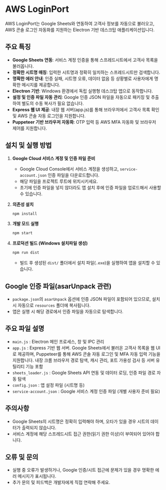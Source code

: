 # AWS LoginPort

AWS LoginPort는 Google Sheets와 연동하여 고객사 정보를 자동으로 불러오고, AWS 콘솔 로그인 자동화를 지원하는 Electron 기반 데스크탑 애플리케이션입니다.

## 주요 특징
- **Google Sheets 연동**: 서비스 계정 인증을 통해 스프레드시트에서 고객사 목록을 불러옵니다.
- **정확한 시트명 매칭**: 입력한 시트명과 정확히 일치하는 스프레드시트만 검색합니다.
- **명확한 에러 안내**: 인증 실패, 시트명 오류, 데이터 없음 등 상황별로 사용자에게 명확한 메시지를 제공합니다.
- **Electron 기반**: Windows 환경에서 독립 실행형 데스크탑 앱으로 동작합니다.
- **설정 및 인증 파일 자동 관리**: Google 인증 JSON 파일을 자동으로 패키징 및 추출하여 별도의 수동 복사가 필요 없습니다.
- **Express 웹 UI 제공**: 내장 웹 서버(app.js)를 통해 브라우저에서 고객사 목록 확인 및 AWS 콘솔 자동 로그인을 지원합니다.
- **Puppeteer 기반 브라우저 자동화**: OTP 입력 등 AWS MFA 자동화 및 브라우저 제어를 지원합니다.

## 설치 및 실행 방법

1. **Google Cloud 서비스 계정 및 인증 파일 준비**
   - Google Cloud Console에서 서비스 계정을 생성하고, `service-account.json` 인증 파일을 다운로드합니다.
   - 해당 파일을 프로젝트 루트에 위치시키세요.
   - 초기에 인증 파일을 넣지 않더라도 앱 설치 후에 인증 파일을 업로드해서 사용할 수 있습니다.

2. **의존성 설치**
   ```bash
   npm install
   ```

3. **개발 모드 실행**
   ```bash
   npm start
   ```

4. **프로덕션 빌드 (Windows 설치파일 생성)**
   ```bash
   npm run dist
   ```
   - 빌드 후 생성된 `dist/` 폴더에서 설치 파일(`.exe`)을 실행하여 앱을 설치할 수 있습니다.

## Google 인증 파일(asarUnpack 관련)
- `package.json`의 `asarUnpack` 옵션에 인증 JSON 파일이 포함되어 있으므로, 설치 시 자동으로 `resources` 폴더에 복사됩니다.
- 앱은 실행 시 해당 경로에서 인증 파일을 자동으로 탐색합니다.

## 주요 파일 설명
- `main.js` : Electron 메인 프로세스, 창 및 IPC 관리
- `app.js` : Express 기반 웹 서버. Google Sheets에서 불러온 고객사 목록을 웹 UI로 제공하며, Puppeteer를 통해 AWS 콘솔 자동 로그인 및 MFA 자동 입력 기능을 지원합니다. 내장 크롬 브라우저 경로 탐색, 캐시 관리, 포트 가용성 검사 등 서버 유틸리티 기능 포함
- `sheets_loader.js` : Google Sheets API 연동 및 데이터 로딩, 인증 파일 경로 자동 탐색
- `config.json` : 앱 설정 파일 (시트명 등)
- `service-account.json` : Google 서비스 계정 인증 파일 (개별 사용자 준비 필요)

## 주의사항
- Google Sheets의 시트명은 정확히 입력해야 하며, 오타가 있을 경우 시트의 데이터가 출력되지 않습니다.
- 서비스 계정에 해당 스프레드시트 접근 권한(읽기 권한 이상)이 부여되어 있어야 합니다.

## 오류 및 문의
- 실행 중 오류가 발생하거나, Google 인증/시트 접근에 문제가 있을 경우 명확한 에러 메시지가 표시됩니다.
- 추가 문의 및 피드백은 개발자에게 직접 연락해 주세요.